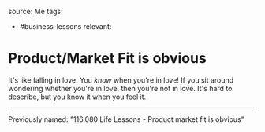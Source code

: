 source: Me
tags:
- #business-lessons 
relevant:

# Product/Market Fit is obvious

It's like falling in love. You _know_ when you're in love! If you sit around wondering whether you're in love, then you're not in love. It's hard to describe, but you know it when you feel it.

---

Previously named: "116.080 Life Lessons - Product market fit is obvious"